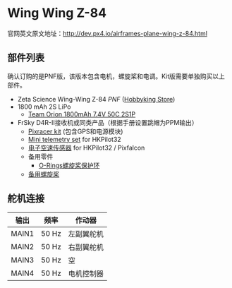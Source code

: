 # Wing Wing Z-84

官网英文原文地址：http://dev.px4.io/airframes-plane-wing-z-84.html

## 部件列表

<aside class="note">
确认订购的是PNF版，该版本包含电机，螺旋桨和电调。Kit版需要单独购买以上部件。
</aside>

- Zeta Science Wing-Wing Z-84 *PNF* ([Hobbyking Store](http://hobbyking.com/hobbyking/store/RC_PRODUCT_SEARCH.asp?strSearch=z-84))
- 1800 mAh 2S LiPo
  - [Team Orion 1800mAh 7.4V 50C 2S1P](https://www.brack.ch/team-orion-1800mah-7-4v-50c-315318)
- FrSky D4R-II接收机或同类产品（根据手册设置跳帽为PPM输出）
  - [Pixracer kit](../5_Autopilot-Hardware/pixracer.md) (包含GPS和电源模块)
  - [Mini telemetry set](../5_Autopilot-Hardware/pixfalcon.md) for HKPilot32
  - [电子空速传感器](../5_Autopilot-Hardware/pixfalcon.md) for HKPilot32 / Pixfalcon
  - 备用零件
    - [O-Rings螺旋桨保护环](http://www.hobbyking.com/hobbyking/store/__27339__Wing_Wing_Z_84_O_Ring_10pcs_.html)
  - [备用螺旋桨](http://www.hobbyking.com/hobbyking/store/__27453__GWS_EP_Propeller_DD_5043_125x110mm_orange_6pcs_set_.html)

## 舵机连接

| 输出    | 频率  | 作动器               |
| ------ | ----- | ------------------- |
| MAIN1  | 50 Hz | 左副翼舵机            |
| MAIN2  | 50 Hz | 右副翼舵机            |
| MAIN3  | 50 Hz | 空                  |
| MAIN4  | 50 Hz | 电机控制器            |